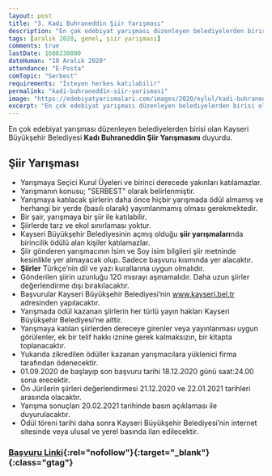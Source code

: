```yaml
---
layout: post
title: "3. Kadı Buhraneddin Şiir Yarışması"
description: "En çok edebiyat yarışması düzenleyen belediyelerden birisi olan Kayseri Büyükşehir Belediyesi Kadı Buhraneddin Şiir Yarışmasını duyurdu."
tags: [aralık 2020, genel, şiir yarışması]
comments: true
lastDate: 1608238800
dateHuman: "18 Aralık 2020"
attendance: "E-Posta"
comTopic: "Serbest"
requirements: "İsteyen herkes katılabilir"
permalink: "kadi-buhraneddin-siir-yarismasi"
image: "https://edebiyatyarismalari.com/images/2020/eylul/kadi-buhraneddin-siir-yarismasi.jpg"
excerpt: "En çok edebiyat yarışması düzenleyen belediyelerden birisi olan Kayseri Büyükşehir Belediyesi Kadı Buhraneddin Şiir Yarışmasını duyurdu."
---
```


En çok edebiyat yarışması düzenleyen belediyelerden birisi olan Kayseri Büyükşehir Belediyesi **Kadı Buhraneddin Şiir Yarışmasını** duyurdu.

## Şiir Yarışması
- Yarışmaya Seçici Kurul Üyeleri ve birinci derecede yakınları katılamazlar.
- Yarışmanın konusu; "SERBEST" olarak belirlenmiştir.
- Yarışmaya katılacak şiirlerin daha önce hiçbir yarışmada ödül almamış ve herhangi bir yerde (basılı olarak) yayımlanmamış olması gerekmektedir.
- Bir şair, yarışmaya bir şiir ile katılabilir.
- Şiirlerde tarz ve ekol sınırlaması yoktur.
- Kayseri Büyükşehir Belediyesinin açmış olduğu **şiir yarışmaları**nda birincilik ödülü alan kişiler katılamazlar.
- Şiir gönderen yarışmacının İsim ve Soy isim bilgileri şiir metninde kesinlikle yer almayacak olup. Sadece başvuru kısmında yer alacaktır.
- **Şiirler** Türkçe’nin dil ve yazı kurallarına uygun olmalıdır.
- Gönderilen şiirin uzunluğu 120 mısrayı aşmamalıdır. Daha uzun şiirler değerlendirme dışı bırakılacaktır.
- Başvurular Kayseri Büyükşehir Belediyesi’nin www.kayseri.bel.tr adresinden yapılacaktır.
- Yarışmada ödül kazanan şiirlerin her türlü yayın hakları Kayseri Büyükşehir Belediyesi’ne aittir.
- Yarışmaya katılan şiirlerden dereceye girenler veya yayınlanması uygun görülenler, ek bir telif hakkı iznine gerek kalmaksızın, bir kitapta toplanacaktır.
- Yukarıda zikredilen ödüller kazanan yarışmacılara yüklenici firma tarafından ödenecektir.
- 01.09.2020 de başlayıp son başvuru tarihi 18.12.2020 günü saat:24.00 sona erecektir.
- Ön Jürilerin şiirleri değerlendirmesi 21.12.2020 ve 22.01.2021 tarihleri arasında olacaktır.
- Yarışma sonuçları 20.02.2021 tarihinde basın açıklaması ile duyurulacaktır.
- Ödül töreni tarihi daha sonra Kayseri Büyükşehir Belediyesi’nin internet sitesinde veya ulusal ve yerel basında ilan edilecektir.

### [Başvuru Linki](http://portal.kayseri.bel.tr/birim/kultursosyal/yarisma.aspx?ref=edebiyatyarismalari.com){:rel="nofollow"}{:target="_blank"}{:class="gtag"}